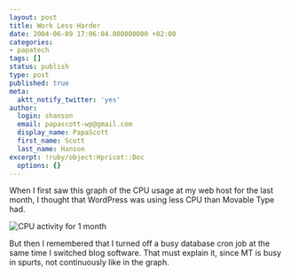 ```yaml
---
layout: post
title: Work Less Harder
date: 2004-06-09 17:06:04.000000000 +02:00
categories:
- papatech
tags: []
status: publish
type: post
published: true
meta:
  aktt_notify_twitter: 'yes'
author:
  login: shanson
  email: papascott-wp@gmail.com
  display_name: PapaScott
  first_name: Scott
  last_name: Hanson
excerpt: !ruby/object:Hpricot::Doc
  options: {}
---
```

<p>When I first saw this graph of the CPU usage at my web host for the last month, I thought that WordPress was using less CPU than Movable Type had. </p>
<p><img src="https://www.papascott.de/wordpress/wp-content/uploads/2004/06/1month-cpumins.png" alt="CPU activity for 1 month" /></p>
<p>But then I remembered that I turned off a busy database cron job at the same time I switched blog software. That must explain it, since MT is busy in spurts, not continuously like in the graph.</p>
